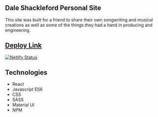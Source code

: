 ## Dale Shackleford Personal Site
This site was built for a friend to share their own songwriting and musical creations as well as some of the things they had a hand in producing and engineering.

## [Deploy Link](https://daleshack.netlify.app/)

[![Netlify Status](https://api.netlify.com/api/v1/badges/d23fc721-a887-4ba5-bebc-416c01f54c44/deploy-status)](https://app.netlify.com/sites/daleshack/deploys)

## Technologies
- React
- Javascript ES6
- CSS
- SASS
- Material UI
- NPM
